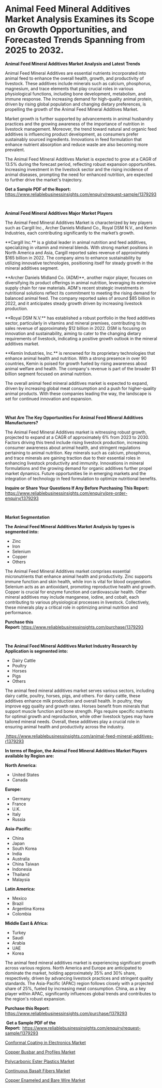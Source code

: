 <p><h1>Animal Feed Mineral Additives Market Analysis Examines its Scope on Growth Opportunities, and Forecasted Trends Spanning from 2025 to 2032.</h1></p><p><strong>Animal Feed Mineral Additives Market Analysis and Latest Trends</strong></p>
<p><p>Animal Feed Mineral Additives are essential nutrients incorporated into animal feed to enhance the overall health, growth, and productivity of livestock. These additives include minerals such as calcium, phosphorus, magnesium, and trace elements that play crucial roles in various physiological functions, including bone development, metabolism, and immune response. The increasing demand for high-quality animal protein, driven by rising global population and changing dietary preferences, is propelling the growth of the Animal Feed Mineral Additives Market.</p><p>Market growth is further supported by advancements in animal husbandry practices and the growing awareness of the importance of nutrition in livestock management. Moreover, the trend toward natural and organic feed additives is influencing product development, as consumers prefer sustainably sourced ingredients. Innovations in feed formulation that enhance nutrient absorption and reduce waste are also becoming more prevalent.</p><p>The Animal Feed Mineral Additives Market is expected to grow at a CAGR of 13.5% during the forecast period, reflecting robust expansion opportunities. Increasing investment in the livestock sector and the rising incidence of animal diseases, prompting the need for enhanced nutrition, are expected to further drive the market's trajectory.</p></p>
<p><strong>Get a Sample PDF of the Report:&nbsp;</strong> <a href="https://www.reliablebusinessinsights.com/enquiry/request-sample/1379293?utm_campaign=62&utm_medium=2&utm_source=Github&utm_content=ia&utm_term=01022025&utm_id=animal-feed-mineral-additives">https://www.reliablebusinessinsights.com/enquiry/request-sample/1379293</a></p>
<p>&nbsp;</p>
<p><strong>Animal Feed Mineral Additives Major Market Players</strong></p>
<p><p>The Animal Feed Mineral Additives Market is characterized by key players such as Cargill Inc., Archer Daniels Midland Co., Royal DSM N.V., and Kemin Industries, each contributing significantly to the market’s growth.</p><p>**Cargill Inc.** is a global leader in animal nutrition and feed additives, specializing in vitamin and mineral blends. With strong market positions in North America and Asia, Cargill reported sales revenue of approximately $165 billion in 2022. The company aims to enhance sustainability by utilizing innovative technologies, positioning itself for steady growth in the mineral additives segment.</p><p>**Archer Daniels Midland Co. (ADM)**, another major player, focuses on diversifying its product offerings in animal nutrition, leveraging its extensive supply chain for raw materials. ADM's recent strategic investments in nutritional solutions reflect its commitment to meeting the rising demand for balanced animal feed. The company reported sales of around $85 billion in 2022, and it anticipates steady growth driven by increasing livestock production.</p><p>**Royal DSM N.V.** has established a robust portfolio in the feed additives sector, particularly in vitamins and mineral premixes, contributing to its sales revenue of approximately $12 billion in 2022. DSM is focusing on innovation and sustainability, aiming to cater to the changing dietary requirements of livestock, indicating a positive growth outlook in the mineral additives market.</p><p>**Kemin Industries, Inc.** is renowned for its proprietary technologies that enhance animal health and nutrition. With a strong presence in over 90 countries, Kemin is poised for growth fueled by rising awareness about animal welfare and health. The company's revenue is part of the broader $1 billion segment focused on animal nutrition.</p><p>The overall animal feed mineral additives market is expected to expand, driven by increasing global meat consumption and a push for higher-quality animal products. With these companies leading the way, the landscape is set for continued innovation and expansion.</p></p>
<p>&nbsp;</p>
<p><strong>What Are The Key Opportunities For Animal Feed Mineral Additives Manufacturers?</strong></p>
<p><p>The Animal Feed Mineral Additives market is witnessing robust growth, projected to expand at a CAGR of approximately 6% from 2023 to 2030. Factors driving this trend include rising livestock production, increasing consumer awareness about animal health, and stringent regulations pertaining to animal nutrition. Key minerals such as calcium, phosphorus, and trace minerals are gaining traction due to their essential roles in enhancing livestock productivity and immunity. Innovations in mineral formulations and the growing demand for organic additives further propel market dynamics. Future opportunities lie in emerging markets and the integration of technology in feed formulation to optimize nutritional benefits.</p></p>
<p><strong>Inquire or Share Your Questions If Any Before Purchasing This Report:</strong> <a href="https://www.reliablebusinessinsights.com/enquiry/pre-order-enquiry/1379293?utm_campaign=62&utm_medium=2&utm_source=Github&utm_content=ia&utm_term=01022025&utm_id=animal-feed-mineral-additives">https://www.reliablebusinessinsights.com/enquiry/pre-order-enquiry/1379293</a></p>
<p>&nbsp;</p>
<p><strong>Market Segmentation</strong></p>
<p><strong>The Animal Feed Mineral Additives Market Analysis by types is segmented into:</strong></p>
<p><ul><li>Zinc</li><li>Iron</li><li>Selenium</li><li>Copper</li><li>Others</li></ul></p>
<p><p>The Animal Feed Mineral Additives market comprises essential micronutrients that enhance animal health and productivity. Zinc supports immune function and skin health, while iron is vital for blood oxygenation. Selenium acts as an antioxidant, promoting reproductive health and growth. Copper is crucial for enzyme function and cardiovascular health. Other mineral additives may include manganese, iodine, and cobalt, each contributing to various physiological processes in livestock. Collectively, these minerals play a critical role in optimizing animal nutrition and performance.</p></p>
<p><strong>Purchase this Report:&nbsp;</strong><a href="https://www.reliablebusinessinsights.com/purchase/1379293?utm_campaign=62&utm_medium=2&utm_source=Github&utm_content=ia&utm_term=01022025&utm_id=animal-feed-mineral-additives">https://www.reliablebusinessinsights.com/purchase/1379293</a></p>
<p>&nbsp;</p>
<p><strong>The Animal Feed Mineral Additives Market Industry Research by Application is segmented into:</strong></p>
<p><ul><li>Dairy Cattle</li><li>Poultry</li><li>Horses</li><li>Pigs</li><li>Others</li></ul></p>
<p><p>The animal feed mineral additives market serves various sectors, including dairy cattle, poultry, horses, pigs, and others. For dairy cattle, these additives enhance milk production and overall health. In poultry, they improve egg quality and growth rates. Horses benefit from minerals that support muscle function and bone strength. Pigs require specific nutrients for optimal growth and reproduction, while other livestock types may have tailored mineral needs. Overall, these additives play a crucial role in ensuring animal health and productivity across the industry.</p></p>
<p><a href="https://www.reliablebusinessinsights.com/animal-feed-mineral-additives-r1379293?utm_campaign=62&utm_medium=2&utm_source=Github&utm_content=ia&utm_term=01022025&utm_id=animal-feed-mineral-additives">&nbsp;https://www.reliablebusinessinsights.com/animal-feed-mineral-additives-r1379293</a></p>
<p><strong>In terms of Region, the Animal Feed Mineral Additives Market Players available by Region are:</strong></p>
<p>
    <p> <strong> North America: </strong>
        <ul>
            <li>United States</li>
            <li>Canada</li>
        </ul>
        </p> 
    <p> <strong> Europe: </strong>
        <ul>
            <li>Germany</li>
            <li>France</li>
            <li>U.K.</li>
            <li>Italy</li>
            <li>Russia</li>
        </ul>
        </p> 
    <p> <strong> Asia-Pacific: </strong>
        <ul>
            <li>China</li>
            <li>Japan</li>
            <li>South Korea</li>
            <li>India</li>
            <li>Australia</li>
            <li>China Taiwan</li>
            <li>Indonesia</li>
            <li>Thailand</li>
            <li>Malaysia</li>
        </ul>
        </p> 
    <p> <strong> Latin America: </strong>
        <ul>
            <li>Mexico</li>
            <li>Brazil</li>
            <li>Argentina Korea</li>
            <li>Colombia</li>
        </ul>
        </p> 
    <p> <strong> Middle East & Africa: </strong>
        <ul>
            <li>Turkey</li>
            <li>Saudi</li>
            <li>Arabia</li>
            <li>UAE</li>
            <li>Korea</li>
        </ul>
    </p>
    </p>
<p><p>The animal feed mineral additives market is experiencing significant growth across various regions. North America and Europe are anticipated to dominate the market, holding approximately 35% and 30% share, respectively, driven by advancing livestock practices and stringent quality standards. The Asia-Pacific (APAC) region follows closely with a projected share of 25%, fueled by increasing meat consumption. China, as a key player within APAC, significantly influences global trends and contributes to the region's robust expansion.</p></p>
<p><strong>Purchase this Report: </strong><a href="https://www.reliablebusinessinsights.com/purchase/1379293?utm_campaign=62&utm_medium=2&utm_source=Github&utm_content=ia&utm_term=01022025&utm_id=animal-feed-mineral-additives">https://www.reliablebusinessinsights.com/purchase/1379293</a></p>
<p>&nbsp;<strong>Get a Sample PDF of the Report:&nbsp;&nbsp;</strong><a href="https://www.reliablebusinessinsights.com/enquiry/request-sample/1379293?utm_campaign=62&utm_medium=2&utm_source=Github&utm_content=ia&utm_term=01022025&utm_id=animal-feed-mineral-additives">https://www.reliablebusinessinsights.com/enquiry/request-sample/1379293</a></p>
<p><strong></strong></p>
<p><p><a href="https://github.com/iwciasylvya/Market-Research-Report-List-1/blob/main/conformal-coating-in-electronics-market.md?utm_campaign=62&utm_medium=2&utm_source=Github&utm_content=ia&utm_term=01022025&utm_id=animal-feed-mineral-additives">Conformal Coating in Electronics Market</a></p><p><a href="https://github.com/vilolakoreni/Market-Research-Report-List-1/blob/main/copper-busbar-and-profiles-market.md?utm_campaign=62&utm_medium=2&utm_source=Github&utm_content=ia&utm_term=01022025&utm_id=animal-feed-mineral-additives">Copper Busbar and Profiles Market</a></p><p><a href="https://github.com/miottaredlin79/Market-Research-Report-List-1/blob/main/polycarbonic-ester-plastics-market.md?utm_campaign=62&utm_medium=2&utm_source=Github&utm_content=ia&utm_term=01022025&utm_id=animal-feed-mineral-additives">Polycarbonic Ester Plastics Market</a></p><p><a href="https://github.com/buqjavesora/Market-Research-Report-List-1/blob/main/continuous-basalt-fibers-market.md?utm_campaign=62&utm_medium=2&utm_source=Github&utm_content=ia&utm_term=01022025&utm_id=animal-feed-mineral-additives">Continuous Basalt Fibers Market</a></p><p><a href="https://github.com/paljuhubeyde/Market-Research-Report-List-1/blob/main/copper-enameled-and-bare-wire-market.md?utm_campaign=62&utm_medium=2&utm_source=Github&utm_content=ia&utm_term=01022025&utm_id=animal-feed-mineral-additives">Copper Enameled and Bare Wire Market</a></p></p>